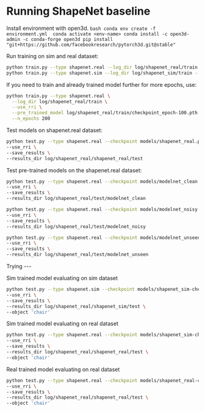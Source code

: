 # Running ShapeNet baseline

Install environment with open3d.
``bash
conda env create -f environment.yml 
conda activate <env-name>
conda install -c open3d-admin -c conda-forge open3d
pip install "git+https://github.com/facebookresearch/pytorch3d.git@stable"
``

Run training on sim and real dataset:
```bash
python train.py --type shapenet.real --log_dir log/shapenet_real/train --use_rri
python train.py --type shapenet.sim --log_dir log/shapenet_sim/train --use_rri
```

If you need to train and already trained model further for more epochs, use:
```bash
python train.py --type shapenet.real \
  --log_dir log/shapenet_real/train \
  --use_rri \
  --pre_trained_model log/shapenet_real/train/checkpoint_epoch-100.pth \
  --n_epochs 200
```



Test models on shapenet.real dataset:
```bash
python test.py --type shapenet.real --checkpoint models/shapenet_real.pth \
--use_rri \
--save_results \
--results_dir log/shapenet_real/shapenet_real/test
```

Test pre-trained models on the shapenet.real dataset:
```bash
python test.py --type shapenet.real --checkpoint models/modelnet_clean.pth \
--use_rri \
--save_results \
--results_dir log/shapenet_real/test/modelnet_clean
```

```bash
python test.py --type shapenet.real --checkpoint models/modelnet_noisy.pth \
--use_rri \
--save_results \
--results_dir log/shapenet_real/test/modelnet_noisy
```

```bash
python test.py --type shapenet.real --checkpoint models/modelnet_unseen.pth \
--use_rri \
--save_results \
--results_dir log/shapenet_real/test/modelnet_unseen
```




Trying ---

Sim trained model evaluating on sim dataset
```bash
python test.py --type shapenet.sim --checkpoint models/shapenet_sim-checkpoint_epoch-100.pth \
--use_rri \
--save_results \
--results_dir log/shapenet_real/shapenet_sim/test \
--object 'chair'
```

Sim trained model evaluating on real dataset
```bash
python test.py --type shapenet.real --checkpoint models/shapenet_sim-checkpoint_epoch-100.pth \
--use_rri \
--save_results \
--results_dir log/shapenet_real/shapenet_real/test \
--object 'chair'
```

Real trained model evaluating on real dataset
```bash
python test.py --type shapenet.real --checkpoint models/shapenet_real-checkpoint_epoch-150.pth \
--use_rri \
--save_results \
--results_dir log/shapenet_real/shapenet_real/test \
--object 'chair'
```























